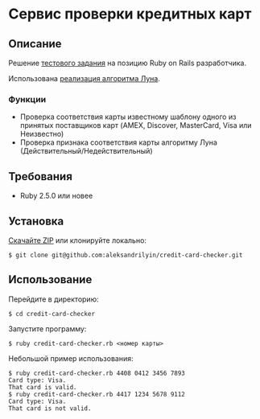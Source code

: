 # Сервис проверки кредитных карт

## Описание

Решение [тестового задания](https://github.com/aristofun/webdevdao/blob/master/test_assignments/credit_card_checker.md) на позицию Ruby on Rails разработчика.

Использована [реализация алгоритма Луна](https://ru.wikibooks.org/wiki/Реализации_алгоритмов/Алгоритм_Луна).

### Функции

- Проверка соответствия карты известному шаблону одного из принятых поставщиков карт (AMEX, Discover, MasterCard, Visa или Неизвестно)
- Проверка признака соответствия карты алгоритму Луна (Действительный/Недействительный)

## Требования

- Ruby 2.5.0 или новее

## Установка

[Скачайте ZIP](https://github.com/aleksandrilyin/credit-card-checker/archive/master.zip) или клонируйте локально:
```console
$ git clone git@github.com:aleksandrilyin/credit-card-checker.git
```

## Использование

Перейдите в директорию:
```console
$ cd credit-card-checker
```

Запустите программу:
```console
$ ruby credit-card-checker.rb <номер карты>
```

Небольшой пример использования:
```console
$ ruby credit-card-checker.rb 4408 0412 3456 7893
Card type: Visa.
That card is valid.
$ ruby credit-card-checker.rb 4417 1234 5678 9112
Card type: Visa.
That card is not valid.
```
